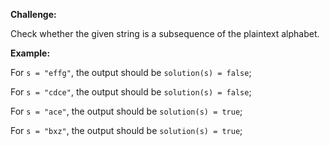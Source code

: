 **Challenge:**

Check whether the given string is a subsequence of the plaintext alphabet.

**Example:**

For `s = "effg"`, the output should be
`solution(s) = false`;

For `s = "cdce"`, the output should be
`solution(s) = false`;

For `s = "ace"`, the output should be
`solution(s) = true`;

For `s = "bxz"`, the output should be
`solution(s) = true`;